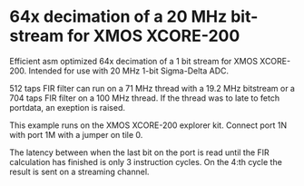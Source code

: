 # 64x decimation of a 20 MHz bit-stream for XMOS XCORE-200
Efficient asm optimized 64x decimation of a 1 bit stream for XMOS XCORE-200.
Intended for use with 20 MHz 1-bit Sigma-Delta ADC.

512 taps FIR filter can run on a 71 MHz thread with a 19.2 MHz bitstream or a 704 taps FIR filter on a 100 MHz thread.
If the thread was to late to fetch portdata, an exeption is raised.

This example runs on the XMOS XCORE-200 explorer kit.
Connect port 1N with port 1M with a jumper on tile 0.

The latency between when the last bit on the port is read until the FIR calculation has finished is only 3 instruction cycles. 
On the 4:th cycle the result is sent on a streaming channel.
